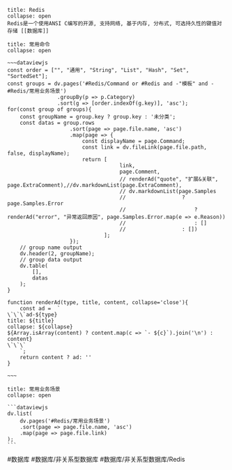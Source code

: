 ---
---
```ad-abstract
title: Redis
collapse: open
Redis是一个使用ANSI C编写的开源, 支持网络, 基于内存, 分布式, 可选持久性的键值对存储 [[数据库]]
```

`````ad-tip
title: 常用命令
collapse: open

~~~dataviewjs
const order = ["", "通用", "String", "List", "Hash", "Set", "SortedSet"];
const groups = dv.pages('#Redis/Command or #Redis and -"模板" and -#Redis/常用业务场景')
				.groupBy(p => p.Category)
				.sort(g => [order.indexOf(g.key)], 'asc');
for(const group of groups){
	const groupName = group.key ? group.key : '未分类';
	const datas = group.rows
					.sort(page => page.file.name, 'asc')
					.map(page => {
						const displayName = page.Command;
						const link = dv.fileLink(page.file.path, false, displayName);
						return [
									link,
									page.Comment,
									// renderAd("quote", "扩展&关联", page.ExtraComment),//dv.markdownList(page.ExtraComment),
									// dv.markdownList(page.Samples 
									//					? page.Samples.Error 
									//						? renderAd("error", "异常返回原因", page.Samples.Error.map(e => e.Reason))
									//						: []
									//					: [])
							   ];
					});
	// group name output
	dv.header(2, groupName);
	// group data output
	dv.table(
		[],
		datas
	);
}

function renderAd(type, title, content, collapse='close'){
	const ad =  `
\`\`\`ad-${type}
title: ${title}
collapse: ${collapse}
${Array.isArray(content) ? content.map(c => `- ${c}`).join('\n') : content}
\`\`\`
    `;
	return content ? ad: ''
}

~~~
`````

````ad-quote
title: 常用业务场景
collapse: open

```dataviewjs
dv.list(
	dv.pages('#Redis/常用业务场景')
	.sort(page => page.file.name, 'asc')
	.map(page => page.file.link)
);
```

````

#数据库 #数据库/非关系型数据库 #数据库/非关系型数据库/Redis